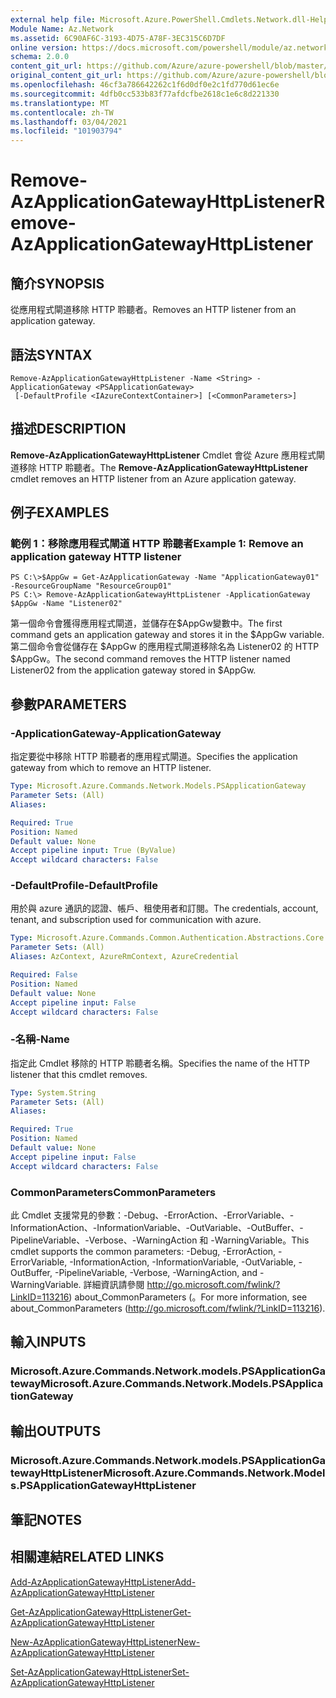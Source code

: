 ```yaml
---
external help file: Microsoft.Azure.PowerShell.Cmdlets.Network.dll-Help.xml
Module Name: Az.Network
ms.assetid: 6C90AF6C-3193-4D75-A78F-3EC315C6D7DF
online version: https://docs.microsoft.com/powershell/module/az.network/remove-azapplicationgatewayhttplistener
schema: 2.0.0
content_git_url: https://github.com/Azure/azure-powershell/blob/master/src/Network/Network/help/Remove-AzApplicationGatewayHttpListener.md
original_content_git_url: https://github.com/Azure/azure-powershell/blob/master/src/Network/Network/help/Remove-AzApplicationGatewayHttpListener.md
ms.openlocfilehash: 46cf3a786642262c1f6d0df0e2c1fd770d61ec6e
ms.sourcegitcommit: 4dfb0cc533b83f77afdcfbe2618c1e6c8d221330
ms.translationtype: MT
ms.contentlocale: zh-TW
ms.lasthandoff: 03/04/2021
ms.locfileid: "101903794"
---
```

# <span data-ttu-id="db529-101">Remove-AzApplicationGatewayHttpListener</span><span class="sxs-lookup"><span data-stu-id="db529-101">Remove-AzApplicationGatewayHttpListener</span></span>

## <span data-ttu-id="db529-102">簡介</span><span class="sxs-lookup"><span data-stu-id="db529-102">SYNOPSIS</span></span>
<span data-ttu-id="db529-103">從應用程式閘道移除 HTTP 聆聽者。</span><span class="sxs-lookup"><span data-stu-id="db529-103">Removes an HTTP listener from an application gateway.</span></span>

## <span data-ttu-id="db529-104">語法</span><span class="sxs-lookup"><span data-stu-id="db529-104">SYNTAX</span></span>

```
Remove-AzApplicationGatewayHttpListener -Name <String> -ApplicationGateway <PSApplicationGateway>
 [-DefaultProfile <IAzureContextContainer>] [<CommonParameters>]
```

## <span data-ttu-id="db529-105">描述</span><span class="sxs-lookup"><span data-stu-id="db529-105">DESCRIPTION</span></span>
<span data-ttu-id="db529-106">**Remove-AzApplicationGatewayHttpListener** Cmdlet 會從 Azure 應用程式閘道移除 HTTP 聆聽者。</span><span class="sxs-lookup"><span data-stu-id="db529-106">The **Remove-AzApplicationGatewayHttpListener** cmdlet removes an HTTP listener from an Azure application gateway.</span></span>

## <span data-ttu-id="db529-107">例子</span><span class="sxs-lookup"><span data-stu-id="db529-107">EXAMPLES</span></span>

### <span data-ttu-id="db529-108">範例 1：移除應用程式閘道 HTTP 聆聽者</span><span class="sxs-lookup"><span data-stu-id="db529-108">Example 1: Remove an application gateway HTTP listener</span></span>
```
PS C:\>$AppGw = Get-AzApplicationGateway -Name "ApplicationGateway01" -ResourceGroupName "ResourceGroup01"
PS C:\> Remove-AzApplicationGatewayHttpListener -ApplicationGateway $AppGw -Name "Listener02"
```

<span data-ttu-id="db529-109">第一個命令會獲得應用程式閘道，並儲存在$AppGw變數中。</span><span class="sxs-lookup"><span data-stu-id="db529-109">The first command gets an application gateway and stores it in the $AppGw variable.</span></span>
<span data-ttu-id="db529-110">第二個命令會從儲存在 $AppGw 的應用程式閘道移除名為 Listener02 的 HTTP $AppGw。</span><span class="sxs-lookup"><span data-stu-id="db529-110">The second command removes the HTTP listener named Listener02 from the application gateway stored in $AppGw.</span></span>

## <span data-ttu-id="db529-111">參數</span><span class="sxs-lookup"><span data-stu-id="db529-111">PARAMETERS</span></span>

### <span data-ttu-id="db529-112">-ApplicationGateway</span><span class="sxs-lookup"><span data-stu-id="db529-112">-ApplicationGateway</span></span>
<span data-ttu-id="db529-113">指定要從中移除 HTTP 聆聽者的應用程式閘道。</span><span class="sxs-lookup"><span data-stu-id="db529-113">Specifies the application gateway from which to remove an HTTP listener.</span></span>

```yaml
Type: Microsoft.Azure.Commands.Network.Models.PSApplicationGateway
Parameter Sets: (All)
Aliases:

Required: True
Position: Named
Default value: None
Accept pipeline input: True (ByValue)
Accept wildcard characters: False
```

### <span data-ttu-id="db529-114">-DefaultProfile</span><span class="sxs-lookup"><span data-stu-id="db529-114">-DefaultProfile</span></span>
<span data-ttu-id="db529-115">用於與 azure 通訊的認證、帳戶、租使用者和訂閱。</span><span class="sxs-lookup"><span data-stu-id="db529-115">The credentials, account, tenant, and subscription used for communication with azure.</span></span>

```yaml
Type: Microsoft.Azure.Commands.Common.Authentication.Abstractions.Core.IAzureContextContainer
Parameter Sets: (All)
Aliases: AzContext, AzureRmContext, AzureCredential

Required: False
Position: Named
Default value: None
Accept pipeline input: False
Accept wildcard characters: False
```

### <span data-ttu-id="db529-116">-名稱</span><span class="sxs-lookup"><span data-stu-id="db529-116">-Name</span></span>
<span data-ttu-id="db529-117">指定此 Cmdlet 移除的 HTTP 聆聽者名稱。</span><span class="sxs-lookup"><span data-stu-id="db529-117">Specifies the name of the HTTP listener that this cmdlet removes.</span></span>

```yaml
Type: System.String
Parameter Sets: (All)
Aliases:

Required: True
Position: Named
Default value: None
Accept pipeline input: False
Accept wildcard characters: False
```

### <span data-ttu-id="db529-118">CommonParameters</span><span class="sxs-lookup"><span data-stu-id="db529-118">CommonParameters</span></span>
<span data-ttu-id="db529-119">此 Cmdlet 支援常見的參數：-Debug、-ErrorAction、-ErrorVariable、-InformationAction、-InformationVariable、-OutVariable、-OutBuffer、-PipelineVariable、-Verbose、-WarningAction 和 -WarningVariable。</span><span class="sxs-lookup"><span data-stu-id="db529-119">This cmdlet supports the common parameters: -Debug, -ErrorAction, -ErrorVariable, -InformationAction, -InformationVariable, -OutVariable, -OutBuffer, -PipelineVariable, -Verbose, -WarningAction, and -WarningVariable.</span></span> <span data-ttu-id="db529-120">詳細資訊請參閱 http://go.microsoft.com/fwlink/?LinkID=113216) about_CommonParameters (。</span><span class="sxs-lookup"><span data-stu-id="db529-120">For more information, see about_CommonParameters (http://go.microsoft.com/fwlink/?LinkID=113216).</span></span>

## <span data-ttu-id="db529-121">輸入</span><span class="sxs-lookup"><span data-stu-id="db529-121">INPUTS</span></span>

### <span data-ttu-id="db529-122">Microsoft.Azure.Commands.Network.models.PSApplicationGateway</span><span class="sxs-lookup"><span data-stu-id="db529-122">Microsoft.Azure.Commands.Network.Models.PSApplicationGateway</span></span>

## <span data-ttu-id="db529-123">輸出</span><span class="sxs-lookup"><span data-stu-id="db529-123">OUTPUTS</span></span>

### <span data-ttu-id="db529-124">Microsoft.Azure.Commands.Network.models.PSApplicationGatewayHttpListener</span><span class="sxs-lookup"><span data-stu-id="db529-124">Microsoft.Azure.Commands.Network.Models.PSApplicationGatewayHttpListener</span></span>

## <span data-ttu-id="db529-125">筆記</span><span class="sxs-lookup"><span data-stu-id="db529-125">NOTES</span></span>

## <span data-ttu-id="db529-126">相關連結</span><span class="sxs-lookup"><span data-stu-id="db529-126">RELATED LINKS</span></span>

[<span data-ttu-id="db529-127">Add-AzApplicationGatewayHttpListener</span><span class="sxs-lookup"><span data-stu-id="db529-127">Add-AzApplicationGatewayHttpListener</span></span>](./Add-AzApplicationGatewayHttpListener.md)

[<span data-ttu-id="db529-128">Get-AzApplicationGatewayHttpListener</span><span class="sxs-lookup"><span data-stu-id="db529-128">Get-AzApplicationGatewayHttpListener</span></span>](./Get-AzApplicationGatewayHttpListener.md)

[<span data-ttu-id="db529-129">New-AzApplicationGatewayHttpListener</span><span class="sxs-lookup"><span data-stu-id="db529-129">New-AzApplicationGatewayHttpListener</span></span>](./New-AzApplicationGatewayHttpListener.md)

[<span data-ttu-id="db529-130">Set-AzApplicationGatewayHttpListener</span><span class="sxs-lookup"><span data-stu-id="db529-130">Set-AzApplicationGatewayHttpListener</span></span>](./Set-AzApplicationGatewayHttpListener.md)


